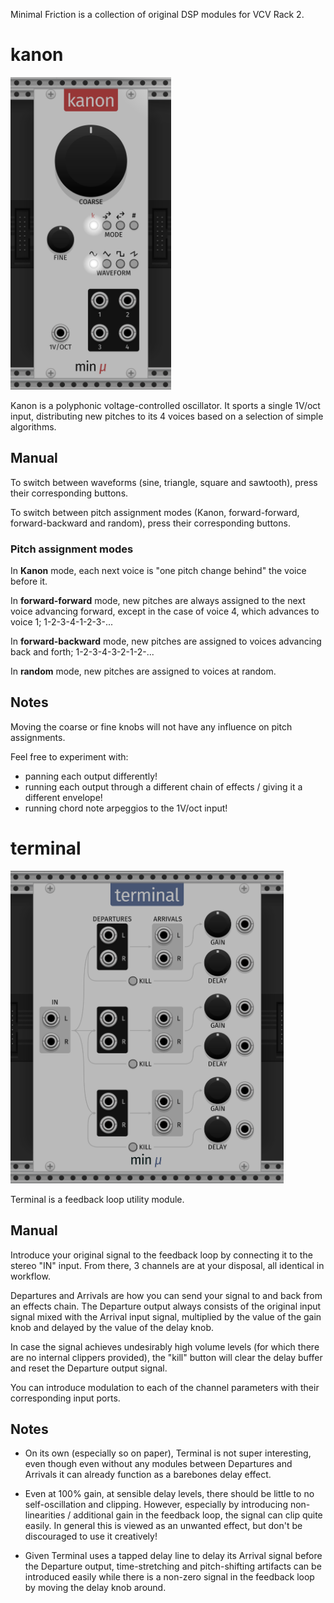 Minimal Friction is a collection of original DSP modules for VCV Rack 2.

# kanon
<img src="res/screenshots/kanon.png" alt="Minimal Friction Kanon" height="500" width="auto">

Kanon is a polyphonic voltage-controlled oscillator. It sports a single 1V/oct input, distributing new pitches to its 4 voices based on a selection of simple algorithms.

## Manual

To switch between waveforms (sine, triangle, square and sawtooth), press their corresponding buttons.

To switch between pitch assignment modes (Kanon, forward-forward, forward-backward and random), press their corresponding buttons.

### Pitch assignment modes

In **Kanon** mode, each next voice is "one pitch change behind" the voice before it.

In **forward-forward** mode, new pitches are always assigned to the next voice advancing forward, except in the case of voice 4, which advances to voice 1; 1-2-3-4-1-2-3-...

In **forward-backward** mode, new pitches are assigned to voices advancing back and forth; 1-2-3-4-3-2-1-2-...

In **random** mode, new pitches are assigned to voices at random.

## Notes
Moving the coarse or fine knobs will not have any influence on pitch assignments.

Feel free to experiment with:
* panning each output differently!
* running each output through a different chain of effects / giving it a different envelope!
* running chord note arpeggios to the 1V/oct input!


# terminal
<img src="res/screenshots/terminal.png" alt="Minimal Friction Terminal" height="500" width="auto">

Terminal is a feedback loop utility module.

## Manual
Introduce your original signal to the feedback loop by connecting it to the stereo "IN" input. From there, 3 channels are at your disposal, all identical in workflow.

Departures and Arrivals are how you can send your signal to and back from an effects chain. The Departure output always consists of the original input signal mixed with the Arrival input signal, multiplied by the value of the gain knob and delayed by the value of the delay knob.

In case the signal achieves undesirably high volume levels (for which there are no internal clippers provided), the "kill" button will clear the delay buffer and reset the Departure output signal.

You can introduce modulation to each of the channel parameters with their corresponding input ports.

## Notes
* On its own (especially so on paper), Terminal is not super interesting, even though even without any modules between Departures and Arrivals it can already function as a barebones delay effect.

* Even at 100% gain, at sensible delay levels, there should be little to no self-oscillation and clipping. However, especially by introducing non-linearities / additional gain in the feedback loop, the signal can clip quite easily. In general this is viewed as an unwanted effect, but don't be discouraged to use it creatively!

* Given Terminal uses a tapped delay line to delay its Arrival signal before the Departure output, time-stretching and pitch-shifting artifacts can be introduced easily while there is a non-zero signal in the feedback loop by moving the delay knob around.
